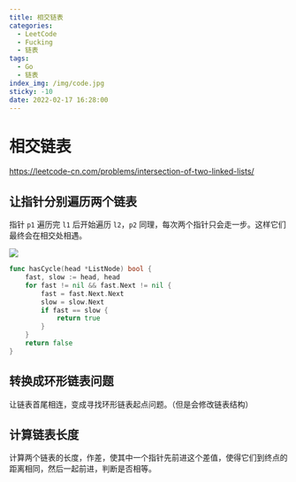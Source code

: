 ```yaml
---
title: 相交链表
categories:
  - LeetCode
  - Fucking
  - 链表
tags:
  - Go
  - 链表
index_img: /img/code.jpg
sticky: -10
date: 2022-02-17 16:28:00
---
```


# 相交链表

https://leetcode-cn.com/problems/intersection-of-two-linked-lists/

## 让指针分别遍历两个链表

指针 `p1` 遍历完 `l1` 后开始遍历 `l2`，`p2` 同理，每次两个指针只会走一步。这样它们最终会在相交处相遇。

![](https://labuladong.gitee.io/algo/images/%e9%93%be%e8%a1%a8%e6%8a%80%e5%b7%a7/6.jpeg)

```go
func hasCycle(head *ListNode) bool {
    fast, slow := head, head
    for fast != nil && fast.Next != nil {
        fast = fast.Next.Next
        slow = slow.Next
        if fast == slow {
            return true
        }
    }
    return false
}
```

## 转换成环形链表问题

让链表首尾相连，变成寻找环形链表起点问题。（但是会修改链表结构）

## 计算链表长度

计算两个链表的长度，作差，使其中一个指针先前进这个差值，使得它们到终点的距离相同，然后一起前进，判断是否相等。
